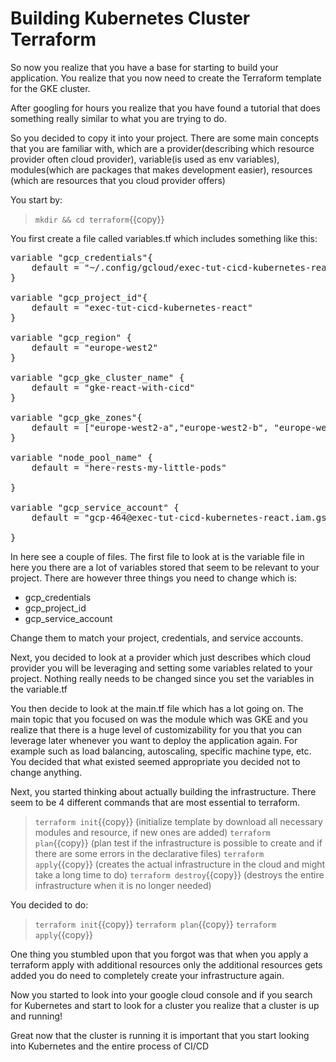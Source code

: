# Building Kubernetes Cluster Terraform

So now you realize that you have a base for starting to build your application. You realize that you now need to create the Terraform template for the GKE cluster. 

After googling for hours you realize that you have found a tutorial that does something really similar to what you are trying to do. 

So you decided to copy it into your project. There are some main concepts that you are familiar with, which are a provider(describing which resource provider often cloud provider), variable(is used as env variables), modules(which are packages that makes development easier), resources (which are resources that you cloud provider offers) 

You start by:

> `mkdir && cd terraform`{{copy}}

You first create a file called variables.tf which includes something like this:
<pre class="file" data-target="clipboard">
variable "gcp_credentials"{
    default = "~/.config/gcloud/exec-tut-cicd-kubernetes-react-c4c2dc25b7b6.json"
}

variable "gcp_project_id"{
    default = "exec-tut-cicd-kubernetes-react"
}

variable "gcp_region" {
    default = "europe-west2"
}

variable "gcp_gke_cluster_name" {
    default = "gke-react-with-cicd"
}

variable "gcp_gke_zones"{
    default = ["europe-west2-a","europe-west2-b", "europe-west2-c"]
}

variable "node_pool_name" {
    default = "here-rests-my-little-pods"
  
}

variable "gcp_service_account" {
    default = "gcp-464@exec-tut-cicd-kubernetes-react.iam.gserviceaccount.com"
  
}
</pre>

In here see a couple of files. The first file to look at is the variable file in here you there are a lot of variables stored that seem to be relevant to your project. There are however three things you need to change which is:

- gcp_credentials
- gcp_project_id
- gcp_service_account


Change them to match your project, credentials, and service accounts.

Next, you decided to look at a provider which just describes which cloud provider you will be leveraging and setting some variables related to your project. Nothing really needs to be changed since you set the variables in the variable.tf

You then decide to look at the main.tf file which has a lot going on. The main topic that you focused on was the module which was GKE and you realize that there is a huge level of customizability for you that you can leverage later whenever you want to deploy the application again. For example such as load balancing, autoscaling, specific machine type, etc. You decided that what existed seemed appropriate you decided not to change anything.

Next, you started thinking about actually building the infrastructure. There seem to be 4 different commands that are most essential to terraform.

> `terraform init`{{copy}} (initialize template by download all necessary modules and resource, if new ones are added)
> `terraform plan`{{copy}} (plan test if the infrastructure is possible to create and if there are some errors in the declarative files)
> `terraform apply`{{copy}} (creates the actual infrastructure in the cloud and might take a long time to do)
> `terraform destroy`{{copy}} (destroys the entire infrastructure when it is no longer needed)


You decided to do:

> `terraform init`{{copy}}
> `terraform plan`{{copy}}
> `terraform apply`{{copy}}

One thing you stumbled upon that you forgot was that when you apply a terraform apply with additional resources only the additional resources gets added you do need to completely create your infrastructure again.

Now you started to look into your google cloud console and if you search for Kubernetes and start to look for a cluster you realize that a cluster is up and running!

Great now that the cluster is running it is important that you start looking into Kubernetes and the entire process of CI/CD